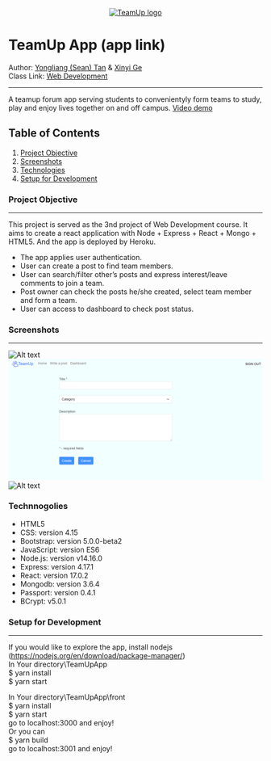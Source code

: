 <p align="center">
  <a href="https://enigmatic-cliffs-18531.herokuapp.com/">
    <img src="https://i.imgur.com/dZUT2A5.png" alt="TeamUp logo" width="150" height="150">
  </a>
</p>

# TeamUp App (app link)
Author: [Yongliang (Sean) Tan](https://seantanty.github.io/CS-5610-project1/index.html) & [Xinyi Ge](https://xinyijackiege.github.io/)\
Class Link: [Web Development](https://johnguerra.co/classes/webDevelopment_spring_2021/)

***
A teamup forum app serving students to convenientyly form teams to study, play and enjoy lives together on and off campus.
<a href="https://www.youtube.com/watch?v=b1qkEst-7Pw&ab_channel=YongliangTan">Video demo</a>

## Table of Contents
1. [Project Objective](#project-objective)
2. [Screenshots](#screenshots)
3. [Technologies](#technologies)
4. [Setup for Development](#setup-for-development)

### Project Objective
***
This project is served as the 3nd project of Web Development course. 
It aims to create a react application with Node + Express + React + Mongo + HTML5.
And the app is deployed by Heroku.

* The app applies user authentication.
* User can create a post to find team members.
* User can search/filter other’s posts and express interest/leave comments to join a team.
* Post owner can check the posts he/she created, select team member and form a team.
* User can access to dashboard to check post status.

### Screenshots
*** 
![Alt text](./images/home.png?raw=true "Home")
![Alt text](./images/writepost.png?raw=true "WriteAPost")
![Alt text](./images/dashboard.png?raw=true "Dashboard")

### Technnogolies
* HTML5
* CSS: version 4.15
* Bootstrap: version 5.0.0-beta2
* JavaScript: version ES6
* Node.js: version v14.16.0
* Express: version 4.17.1
* React: version 17.0.2
* Mongodb: version 3.6.4
* Passport: version 0.4.1
* BCrypt: v5.0.1

### Setup for Development
***
If you would like to explore the app, install nodejs (https://nodejs.org/en/download/package-manager/)<br>
In Your directory\TeamUpApp\
$ yarn install\
$ yarn start

In Your directory\TeamUpApp\front\
$ yarn install\
$ yarn start\
go to localhost:3000 and enjoy!\
Or you can\
$ yarn build\
go to localhost:3001 and enjoy!













